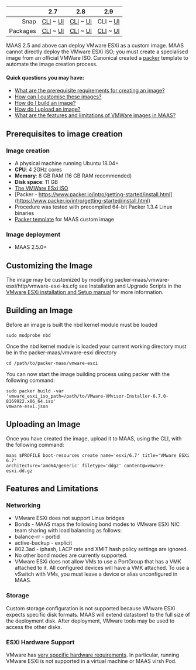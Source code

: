 <!-- deb-2-7-cli
||2.7|2.8|2.9|
|-----:|:-----:|:-----:|:-----:|
|Snap|[CLI](/t/vmware-images-snap-2-7-cli/3234) ~ [UI](/t/vmware-images-snap-2-7-ui/3235)|[CLI](/t/vmware-images-snap-2-8-cli/3236) ~ [UI](/t/vmware-images-snap-2-8-ui/3237)|[CLI](/t/vmware-images-snap-2-9-cli/3238) ~ [UI](/t/vmware-images-snap-2-9-ui/3239)|
|Packages|CLI ~ [UI](/t/vmware-images-deb-2-7-ui/3241)|[CLI](/t/vmware-images-deb-2-8-cli/3242) ~ [UI](/t/vmware-images-deb-2-8-ui/3243)|[CLI](/t/vmware-images-deb-2-9-cli/3244) ~ [UI](/t/vmware-images-deb-2-9-ui/3245)|
 deb-2-7-cli -->

<!-- deb-2-7-ui
||2.7|2.8|2.9|
|-----:|:-----:|:-----:|:-----:|
|Snap|[CLI](/t/vmware-images-snap-2-7-cli/3234) ~ [UI](/t/vmware-images-snap-2-7-ui/3235)|[CLI](/t/vmware-images-snap-2-8-cli/3236) ~ [UI](/t/vmware-images-snap-2-8-ui/3237)|[CLI](/t/vmware-images-snap-2-9-cli/3238) ~ [UI](/t/vmware-images-snap-2-9-ui/3239)|
|Packages|[CLI](/t/vmware-images-deb-2-7-cli/3240) ~ UI|[CLI](/t/vmware-images-deb-2-8-cli/3242) ~ [UI](/t/vmware-images-deb-2-8-ui/3243)|[CLI](/t/vmware-images-deb-2-9-cli/3244) ~ [UI](/t/vmware-images-deb-2-9-ui/3245)|
 deb-2-7-ui -->

<!-- deb-2-8-cli
||2.7|2.8|2.9|
|-----:|:-----:|:-----:|:-----:|
|Snap|[CLI](/t/vmware-images-snap-2-7-cli/3234) ~ [UI](/t/vmware-images-snap-2-7-ui/3235)|[CLI](/t/vmware-images-snap-2-8-cli/3236) ~ [UI](/t/vmware-images-snap-2-8-ui/3237)|[CLI](/t/vmware-images-snap-2-9-cli/3238) ~ [UI](/t/vmware-images-snap-2-9-ui/3239)|
|Packages|[CLI](/t/vmware-images-deb-2-7-cli/3240) ~ [UI](/t/vmware-images-deb-2-7-ui/3241)|CLI ~ [UI](/t/vmware-images-deb-2-8-ui/3243)|[CLI](/t/vmware-images-deb-2-9-cli/3244) ~ [UI](/t/vmware-images-deb-2-9-ui/3245)|
 deb-2-8-cli -->

<!-- deb-2-8-ui
||2.7|2.8|2.9|
|-----:|:-----:|:-----:|:-----:|
|Snap|[CLI](/t/vmware-images-snap-2-7-cli/3234) ~ [UI](/t/vmware-images-snap-2-7-ui/3235)|[CLI](/t/vmware-images-snap-2-8-cli/3236) ~ [UI](/t/vmware-images-snap-2-8-ui/3237)|[CLI](/t/vmware-images-snap-2-9-cli/3238) ~ [UI](/t/vmware-images-snap-2-9-ui/3239)|
|Packages|[CLI](/t/vmware-images-deb-2-7-cli/3240) ~ [UI](/t/vmware-images-deb-2-7-ui/3241)|[CLI](/t/vmware-images-deb-2-8-cli/3242) ~ UI|[CLI](/t/vmware-images-deb-2-9-cli/3244) ~ [UI](/t/vmware-images-deb-2-9-ui/3245)|
 deb-2-8-ui -->

<!-- deb-2-9-cli
||2.7|2.8|2.9|
|-----:|:-----:|:-----:|:-----:|
|Snap|[CLI](/t/vmware-images-snap-2-7-cli/3234) ~ [UI](/t/vmware-images-snap-2-7-ui/3235)|[CLI](/t/vmware-images-snap-2-8-cli/3236) ~ [UI](/t/vmware-images-snap-2-8-ui/3237)|[CLI](/t/vmware-images-snap-2-9-cli/3238) ~ [UI](/t/vmware-images-snap-2-9-ui/3239)|
|Packages|[CLI](/t/vmware-images-deb-2-7-cli/3240) ~ [UI](/t/vmware-images-deb-2-7-ui/3241)|[CLI](/t/vmware-images-deb-2-8-cli/3242) ~ [UI](/t/vmware-images-deb-2-8-ui/3243)|CLI ~ [UI](/t/vmware-images-deb-2-9-ui/3245)|
 deb-2-9-cli -->

<!-- deb-2-9-ui
||2.7|2.8|2.9|
|-----:|:-----:|:-----:|:-----:|
|Snap|[CLI](/t/vmware-images-snap-2-7-cli/3234) ~ [UI](/t/vmware-images-snap-2-7-ui/3235)|[CLI](/t/vmware-images-snap-2-8-cli/3236) ~ [UI](/t/vmware-images-snap-2-8-ui/3237)|[CLI](/t/vmware-images-snap-2-9-cli/3238) ~ [UI](/t/vmware-images-snap-2-9-ui/3239)|
|Packages|[CLI](/t/vmware-images-deb-2-7-cli/3240) ~ [UI](/t/vmware-images-deb-2-7-ui/3241)|[CLI](/t/vmware-images-deb-2-8-cli/3242) ~ [UI](/t/vmware-images-deb-2-8-ui/3243)|[CLI](/t/vmware-images-deb-2-9-cli/3244) ~ UI|
 deb-2-9-ui -->

<!-- snap-2-7-cli
||2.7|2.8|2.9|
|-----:|:-----:|:-----:|:-----:|
|Snap|CLI ~ [UI](/t/vmware-images-snap-2-7-ui/3235)|[CLI](/t/vmware-images-snap-2-8-cli/3236) ~ [UI](/t/vmware-images-snap-2-8-ui/3237)|[CLI](/t/vmware-images-snap-2-9-cli/3238) ~ [UI](/t/vmware-images-snap-2-9-ui/3239)|
|Packages|[CLI](/t/vmware-images-deb-2-7-cli/3240) ~ [UI](/t/vmware-images-deb-2-7-ui/3241)|[CLI](/t/vmware-images-deb-2-8-cli/3242) ~ [UI](/t/vmware-images-deb-2-8-ui/3243)|[CLI](/t/vmware-images-deb-2-9-cli/3244) ~ [UI](/t/vmware-images-deb-2-9-ui/3245)|
 snap-2-7-cli -->

<!-- snap-2-7-ui
||2.7|2.8|2.9|
|-----:|:-----:|:-----:|:-----:|
|Snap|[CLI](/t/vmware-images-snap-2-7-cli/3234) ~ UI|[CLI](/t/vmware-images-snap-2-8-cli/3236) ~ [UI](/t/vmware-images-snap-2-8-ui/3237)|[CLI](/t/vmware-images-snap-2-9-cli/3238) ~ [UI](/t/vmware-images-snap-2-9-ui/3239)|
|Packages|[CLI](/t/vmware-images-deb-2-7-cli/3240) ~ [UI](/t/vmware-images-deb-2-7-ui/3241)|[CLI](/t/vmware-images-deb-2-8-cli/3242) ~ [UI](/t/vmware-images-deb-2-8-ui/3243)|[CLI](/t/vmware-images-deb-2-9-cli/3244) ~ [UI](/t/vmware-images-deb-2-9-ui/3245)|
 snap-2-7-ui -->

<!-- snap-2-8-cli
||2.7|2.8|2.9|
|-----:|:-----:|:-----:|:-----:|
|Snap|[CLI](/t/vmware-images-snap-2-7-cli/3234) ~ [UI](/t/vmware-images-snap-2-7-ui/3235)|CLI ~ [UI](/t/vmware-images-snap-2-8-ui/3237)|[CLI](/t/vmware-images-snap-2-9-cli/3238) ~ [UI](/t/vmware-images-snap-2-9-ui/3239)|
|Packages|[CLI](/t/vmware-images-deb-2-7-cli/3240) ~ [UI](/t/vmware-images-deb-2-7-ui/3241)|[CLI](/t/vmware-images-deb-2-8-cli/3242) ~ [UI](/t/vmware-images-deb-2-8-ui/3243)|[CLI](/t/vmware-images-deb-2-9-cli/3244) ~ [UI](/t/vmware-images-deb-2-9-ui/3245)|
 snap-2-8-cli -->

<!-- snap-2-8-ui
||2.7|2.8|2.9|
|-----:|:-----:|:-----:|:-----:|
|Snap|[CLI](/t/vmware-images-snap-2-7-cli/3234) ~ [UI](/t/vmware-images-snap-2-7-ui/3235)|[CLI](/t/vmware-images-snap-2-8-cli/3236) ~ UI|[CLI](/t/vmware-images-snap-2-9-cli/3238) ~ [UI](/t/vmware-images-snap-2-9-ui/3239)|
|Packages|[CLI](/t/vmware-images-deb-2-7-cli/3240) ~ [UI](/t/vmware-images-deb-2-7-ui/3241)|[CLI](/t/vmware-images-deb-2-8-cli/3242) ~ [UI](/t/vmware-images-deb-2-8-ui/3243)|[CLI](/t/vmware-images-deb-2-9-cli/3244) ~ [UI](/t/vmware-images-deb-2-9-ui/3245)|
 snap-2-8-ui -->

||2.7|2.8|2.9|
|-----:|:-----:|:-----:|:-----:|
|Snap|[CLI](/t/vmware-images-snap-2-7-cli/3234) ~ [UI](/t/vmware-images-snap-2-7-ui/3235)|[CLI](/t/vmware-images-snap-2-8-cli/3236) ~ [UI](/t/vmware-images-snap-2-8-ui/3237)|CLI ~ [UI](/t/vmware-images-snap-2-9-ui/3239)|
|Packages|[CLI](/t/vmware-images-deb-2-7-cli/3240) ~ [UI](/t/vmware-images-deb-2-7-ui/3241)|[CLI](/t/vmware-images-deb-2-8-cli/3242) ~ [UI](/t/vmware-images-deb-2-8-ui/3243)|[CLI](/t/vmware-images-deb-2-9-cli/3244) ~ [UI](/t/vmware-images-deb-2-9-ui/3245)|

<!-- snap-2-9-ui
||2.7|2.8|2.9|
|-----:|:-----:|:-----:|:-----:|
|Snap|[CLI](/t/vmware-images-snap-2-7-cli/3234) ~ [UI](/t/vmware-images-snap-2-7-ui/3235)|[CLI](/t/vmware-images-snap-2-8-cli/3236) ~ [UI](/t/vmware-images-snap-2-8-ui/3237)|[CLI](/t/vmware-images-snap-2-9-cli/3238) ~ UI|
|Packages|[CLI](/t/vmware-images-deb-2-7-cli/3240) ~ [UI](/t/vmware-images-deb-2-7-ui/3241)|[CLI](/t/vmware-images-deb-2-8-cli/3242) ~ [UI](/t/vmware-images-deb-2-8-ui/3243)|[CLI](/t/vmware-images-deb-2-9-cli/3244) ~ [UI](/t/vmware-images-deb-2-9-ui/3245)|
 snap-2-9-ui -->

MAAS 2.5 and above can deploy VMware ESXi as a custom image. MAAS cannot directly deploy the VMware ESXi ISO; you must create a specialised image from an official VMWare ISO. Canonical created a [packer](https://www.packer.io/) template to automate the image creation process.

#### Quick questions you may have:

* [What are the prerequisite requirements for creating an image?](#heading--prerequisites-to-create-the-images)
* [How can I customise these images?](#heading--customizing-the-image)
* [How do I build an image?](#heading--building-an-image)
* [How do I upload an image?](#heading--uploading-an-image)
* [What are the features and limitations of VMWare images in MAAS?](#heading--features-and-limitations)

<h2 id="heading--prerequisites-to-create-the-images">Prerequisites to image creation</h2>

<h3 id="heading--image-creation">Image creation</h3>

-   A physical machine running Ubuntu 18.04+
-   **CPU**: 4 2GHz cores
-   **Memory**: 8 GB RAM (16 GB RAM recommended)
-   **Disk space**: 11 GB
-   [The VMWare ESxi ISO](https://my.vmware.com/en/web/vmware/evalcenter?p=free-esxi6)
-   [Packer - https://www.packer.io/intro/getting-started/install.html](https://www.packer.io/intro/getting-started/install.html)
-   Procedure was tested with precompiled 64-bit Packer 1.3.4 Linux binaries
-   <a href="https://github.com/canonical/packer-maas">Packer template</a> for MAAS custom image

<h3 id="heading--image-deployment">Image deployment</h3>

-   MAAS 2.5.0+

<h2 id="heading--customizing-the-image">Customizing the Image</h2>

The image may be customized by modifying packer-maas/vmware-esxi/http/vmware-esxi-ks.cfg see Installation and Upgrade Scripts in the [VMware ESXi installation and Setup manual](https://docs.vmware.com/en/VMware-vSphere/6.7/vsphere-esxi-67-installation-setup-guide.pdf) for more information.

<h2 id="heading--building-an-image">Building an Image</h2>

Before an image is built the nbd kernel module must be loaded

    sudo modprobe nbd

Once the nbd kernel module is loaded your current working directory must be in the packer-maas/vmware-esxi directory

    cd /path/to/packer-maas/vmware-esxi

You can now start the image building process using packer with the following command:

    sudo packer build -var
    'vmware_esxi_iso_path=/path/to/VMware-VMvisor-Installer-6.7.0-8169922.x86_64.iso'
    vmware-esxi.json

<h2 id="heading--uploading-an-image">Uploading an Image</h2>

Once you have created the image, upload it to MAAS, using the CLI, with the following command:

    maas $PROFILE boot-resources create name='esxi/6.7' title='VMware ESXi 6.7'
    architecture='amd64/generic' filetype='ddgz' content@=vmware-esxi.dd.gz

<h2 id="heading--features-and-limitations">Features and Limitations</h2>

<h3 id="heading--networking">Networking</h3>

-   VMware ESXi does not support Linux bridges
-   Bonds - MAAS maps the following bond modes to VMware ESXi NIC team sharing with load balancing as follows:
-   balance-rr - portid
-   active-backup - explicit
-   802.3ad - iphash, LACP rate and XMIT hash policy settings are ignored.
-   No other bond modes are currently supported.
-   VMware ESXi does not allow VMs to use a PortGroup that has a VMK attached to it. All configured devices will have a VMK attached. To use a vSwitch with VMs, you must leave a device or alias unconfigured in MAAS.

<h3 id="heading--storage">Storage</h3>

Custom storage configuration is not supported because VMware ESXi expects specific disk formats. MAAS will extend datastore1 to the full size of the deployment disk. After deployment, VMware tools may be used to access the other disks.

<h3 id="heading--esxi-hardware-support">ESXi Hardware Support</h3>

VMware has [very specific hardware requirements](https://www.vmware.com/resources/compatibility/search.php). In particular, running VMware ESXi is not supported in a virtual machine or MAAS virsh Pod.